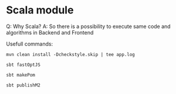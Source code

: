 # Scala module

Q: Why Scala?
A: So there is a possibility to execute same code and algorithms in Backend and Frontend

Usefull commands:

```
mvn clean install -Dcheckstyle.skip | tee app.log
```

```
sbt fastOptJS
```

```
sbt makePom
```

```
sbt publishM2
```
